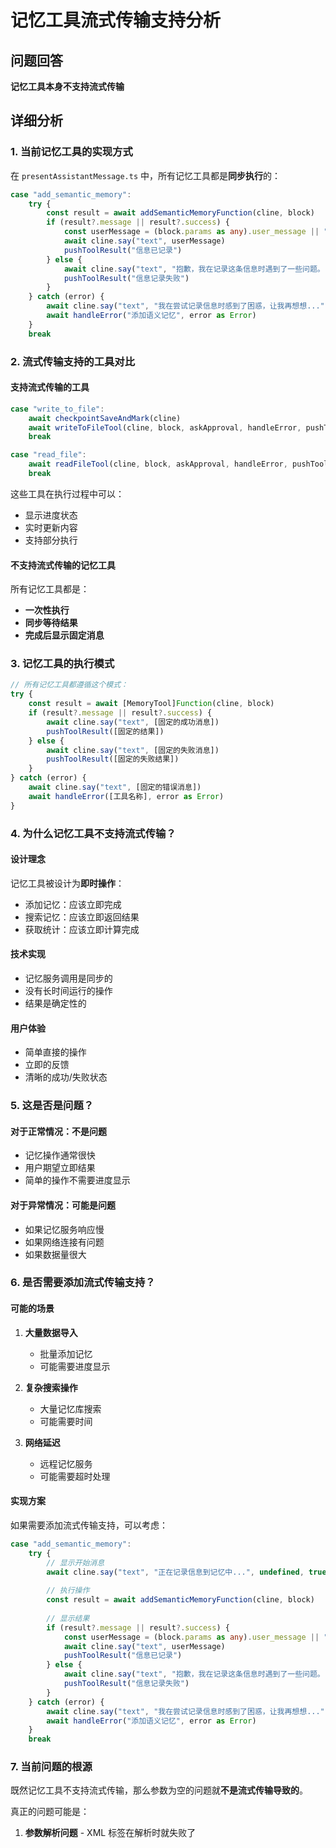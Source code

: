 # 记忆工具流式传输支持分析

## 问题回答

**记忆工具本身不支持流式传输**

## 详细分析

### 1. 当前记忆工具的实现方式

在 `presentAssistantMessage.ts` 中，所有记忆工具都是**同步执行**的：

```typescript
case "add_semantic_memory":
    try {
        const result = await addSemanticMemoryFunction(cline, block)
        if (result?.message || result?.success) {
            const userMessage = (block.params as any).user_message || "我记下了这个重要的信息"
            await cline.say("text", userMessage)
            pushToolResult("信息已记录")
        } else {
            await cline.say("text", "抱歉，我在记录这条信息时遇到了一些问题。")
            pushToolResult("信息记录失败")
        }
    } catch (error) {
        await cline.say("text", "我在尝试记录信息时感到了困惑，让我再想想...")
        await handleError("添加语义记忆", error as Error)
    }
    break
```

### 2. 流式传输支持的工具对比

#### 支持流式传输的工具
```typescript
case "write_to_file":
    await checkpointSaveAndMark(cline)
    await writeToFileTool(cline, block, askApproval, handleError, pushToolResult, removeClosingTag)
    break

case "read_file":
    await readFileTool(cline, block, askApproval, handleError, pushToolResult, removeClosingTag)
    break
```

这些工具在执行过程中可以：
- 显示进度状态
- 实时更新内容
- 支持部分执行

#### 不支持流式传输的记忆工具
所有记忆工具都是：
- **一次性执行**
- **同步等待结果**
- **完成后显示固定消息**

### 3. 记忆工具的执行模式

```typescript
// 所有记忆工具都遵循这个模式：
try {
    const result = await [MemoryTool]Function(cline, block)
    if (result?.message || result?.success) {
        await cline.say("text", [固定的成功消息])
        pushToolResult([固定的结果])
    } else {
        await cline.say("text", [固定的失败消息])
        pushToolResult([固定的失败结果])
    }
} catch (error) {
    await cline.say("text", [固定的错误消息])
    await handleError([工具名称], error as Error)
}
```

### 4. 为什么记忆工具不支持流式传输？

#### 设计理念
记忆工具被设计为**即时操作**：
- 添加记忆：应该立即完成
- 搜索记忆：应该立即返回结果
- 获取统计：应该立即计算完成

#### 技术实现
- 记忆服务调用是同步的
- 没有长时间运行的操作
- 结果是确定性的

#### 用户体验
- 简单直接的操作
- 立即的反馈
- 清晰的成功/失败状态

### 5. 这是否是问题？

#### 对于正常情况：不是问题
- 记忆操作通常很快
- 用户期望立即结果
- 简单的操作不需要进度显示

#### 对于异常情况：可能是问题
- 如果记忆服务响应慢
- 如果网络连接有问题
- 如果数据量很大

### 6. 是否需要添加流式传输支持？

#### 可能的场景
1. **大量数据导入**
   - 批量添加记忆
   - 可能需要进度显示

2. **复杂搜索操作**
   - 大量记忆库搜索
   - 可能需要时间

3. **网络延迟**
   - 远程记忆服务
   - 可能需要超时处理

#### 实现方案
如果需要添加流式传输支持，可以考虑：

```typescript
case "add_semantic_memory":
    try {
        // 显示开始消息
        await cline.say("text", "正在记录信息到记忆中...", undefined, true)
        
        // 执行操作
        const result = await addSemanticMemoryFunction(cline, block)
        
        // 显示结果
        if (result?.message || result?.success) {
            const userMessage = (block.params as any).user_message || "我记下了这个重要的信息"
            await cline.say("text", userMessage)
            pushToolResult("信息已记录")
        } else {
            await cline.say("text", "抱歉，我在记录这条信息时遇到了一些问题。")
            pushToolResult("信息记录失败")
        }
    } catch (error) {
        await cline.say("text", "我在尝试记录信息时感到了困惑，让我再想想...")
        await handleError("添加语义记忆", error as Error)
    }
    break
```

### 7. 当前问题的根源

既然记忆工具不支持流式传输，那么参数为空的问题就**不是流式传输导致的**。

真正的问题可能是：
1. **参数解析问题** - XML 标签在解析时就失败了
